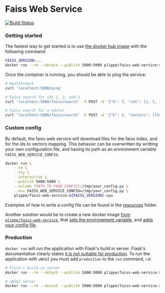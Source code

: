 # Faiss Web Service

[![Build Status](https://app.wercker.com/status/853a8945150f857d0c394e34884d33e0/s/master)](https://app.wercker.com/project/byKey/853a8945150f857d0c394e34884d33e0)

### Getting started
The fastest way to get started is to use [the docker hub image](https://hub.docker.com/r/plippe/faiss-web-service/) with the following command:
```sh
FAISS_VERSION=...
docker run --rm --detach --publish 5000:5000 plippe/faiss-web-service:${FAISS_VERSION}-cpu
```

Once the container is running, you should be able to ping the service:
```sh
# Healthcheck
curl 'localhost:5000/ping'

# Faiss search for ids 1, 2, and 3
curl 'localhost:5000/faiss/search' -X POST -d '{"k": 5, "ids": [1, 2, 3]}'

# Faiss search for a vector
curl 'localhost:5000/faiss/search' -X POST -d '{"k": 5, "vectors": [[54.7, 0.3, 0.6, 0.4, 0.1, 0.7, 0.2, 0.0, 0.6, 0.5, 0.3, 0.2, 0.1, 0.9, 0.3, 0.6, 0.2, 0.9, 0.5, 0.0, 0.9, 0.1, 0.9, 0.1, 0.5, 0.5, 0.8, 0.8, 0.5, 0.2, 0.6, 0.2, 0.2, 0.7, 0.1, 0.7, 0.8, 0.2, 0.9, 0.0, 0.4, 0.4, 0.9, 0.0, 0.6, 0.4, 0.4, 0.6, 0.6, 0.2, 0.5, 0.0, 0.1, 0.6, 0.0, 0.0, 0.4, 0.7, 0.5, 0.7, 0.2, 0.5, 0.5, 0.7]]}'
```

### Custom config
By default, the faiss web service will download files for the faiss index, and for the ids to vectors mapping. This behavior can be overwritten by writting your own configuration file, and having its path as an environment variable `FAISS_WEB_SERVICE_CONFIG`.

```sh
docker run \
    --rm \
    --tty \
    --interactive \
    --publish 5000:5000 \
    --volume [PATH_TO_YOUR_CONFIG]:/tmp/your_config.py \
    --env FAISS_WEB_SERVICE_CONFIG=/tmp/your_config.py \
    plippe/faiss-web-service:${FAISS_VERSION}-cpu
```

Examples of how to write a config file can be found in the [resources](https://github.com/Plippe/faiss-web-service/tree/master/resources) folder.

Another solution would be to create a new docker image [from `plippe/faiss-web-service`](https://docs.docker.com/engine/reference/builder/#from), that [sets the environement variable](https://docs.docker.com/engine/reference/builder/#env), and [adds your config file](https://docs.docker.com/engine/reference/builder/#add).


### Production
`docker run` will run the application with Flask's build in server. Flask's documentation clearly states [it is not suitable for production](http://flask.pocoo.org/docs/0.12/deploying/). To run the application with `uWSGI` you must add `production` to the `run` command, i.e:

```sh
# Flask's build in server
docker run --rm --detach --publish 5000:5000 plippe/faiss-web-service:${FAISS_VERSION}-cpu

# uWSGI server
docker run --rm --detach --publish 5000:5000 plippe/faiss-web-service:${FAISS_VERSION}-cpu production
```
